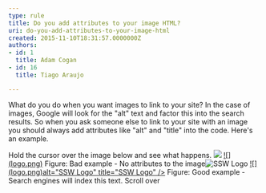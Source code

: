```yaml
---
type: rule
title: Do you add attributes to your image HTML?
uri: do-you-add-attributes-to-your-image-html
created: 2015-11-10T18:31:57.0000000Z
authors:
- id: 1
  title: Adam Cogan
- id: 16
  title: Tiago Araujo

---
```


What do you do when you want images to link to your site? In the case of images, Google will look for the "alt" text and factor this into the search results. So when you ask someone else to link to your site with an image you should always add attributes like "alt" and "title" into the code. Here's an example.
 
Hold the cursor over the image below and see what happens.
![](../assets/SSWLogo.png)
[!\[\](logo.png)](/ssw/Default.aspx)
Figure: Bad example - No attributes to the image![SSW Logo](../assets/SSWLogo.png "SSW Logo")
[!\[\](logo.png)alt="SSW Logo" title="SSW Logo" />](/ssw/Default.aspx)
Figure: Good example - Search engines will index this text. Scroll over
